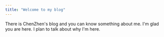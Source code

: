 ```yaml
---
title: "Welcome to my blog"
---
```


There is ChenZhen's blog and you can know something about me.
I'm glad you are here. I plan to talk about why I'm here.

